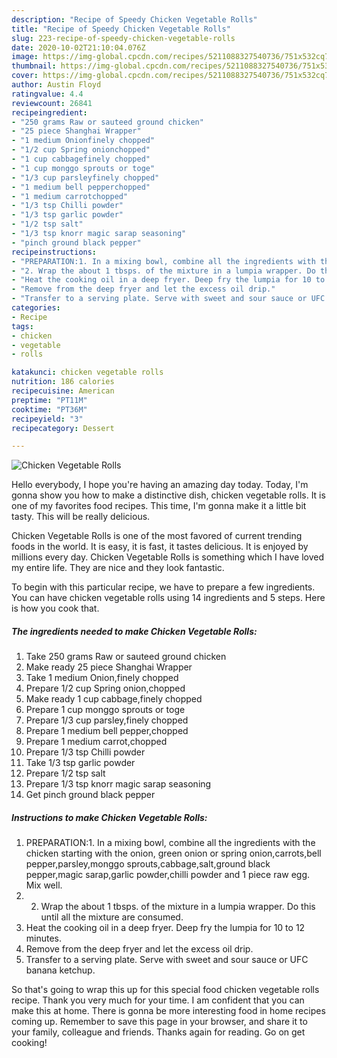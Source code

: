 ```yaml
---
description: "Recipe of Speedy Chicken Vegetable Rolls"
title: "Recipe of Speedy Chicken Vegetable Rolls"
slug: 223-recipe-of-speedy-chicken-vegetable-rolls
date: 2020-10-02T21:10:04.076Z
image: https://img-global.cpcdn.com/recipes/5211088327540736/751x532cq70/chicken-vegetable-rolls-recipe-main-photo.jpg
thumbnail: https://img-global.cpcdn.com/recipes/5211088327540736/751x532cq70/chicken-vegetable-rolls-recipe-main-photo.jpg
cover: https://img-global.cpcdn.com/recipes/5211088327540736/751x532cq70/chicken-vegetable-rolls-recipe-main-photo.jpg
author: Austin Floyd
ratingvalue: 4.4
reviewcount: 26841
recipeingredient:
- "250 grams Raw or sauteed ground chicken"
- "25 piece Shanghai Wrapper"
- "1 medium Onionfinely chopped"
- "1/2 cup Spring onionchopped"
- "1 cup cabbagefinely chopped"
- "1 cup monggo sprouts or toge"
- "1/3 cup parsleyfinely chopped"
- "1 medium bell pepperchopped"
- "1 medium carrotchopped"
- "1/3 tsp Chilli powder"
- "1/3 tsp garlic powder"
- "1/2 tsp salt"
- "1/3 tsp knorr magic sarap seasoning"
- "pinch ground black pepper"
recipeinstructions:
- "PREPARATION:1. In a mixing bowl, combine all the ingredients with the chicken starting with the onion, green onion or spring onion,carrots,bell pepper,parsley,monggo sprouts,cabbage,salt,ground black pepper,magic sarap,garlic powder,chilli powder and 1 piece raw egg. Mix well."
- "2. Wrap the about 1 tbsps. of the mixture in a lumpia wrapper. Do this until all the mixture are consumed."
- "Heat the cooking oil in a deep fryer. Deep fry the lumpia for 10 to 12 minutes."
- "Remove from the deep fryer and let the excess oil drip."
- "Transfer to a serving plate. Serve with sweet and sour sauce or UFC banana ketchup."
categories:
- Recipe
tags:
- chicken
- vegetable
- rolls

katakunci: chicken vegetable rolls 
nutrition: 186 calories
recipecuisine: American
preptime: "PT11M"
cooktime: "PT36M"
recipeyield: "3"
recipecategory: Dessert

---
```



![Chicken Vegetable Rolls](https://img-global.cpcdn.com/recipes/5211088327540736/751x532cq70/chicken-vegetable-rolls-recipe-main-photo.jpg)

Hello everybody, I hope you're having an amazing day today. Today, I'm gonna show you how to make a distinctive dish, chicken vegetable rolls. It is one of my favorites food recipes. This time, I'm gonna make it a little bit tasty. This will be really delicious.

Chicken Vegetable Rolls is one of the most favored of current trending foods in the world. It is easy, it is fast, it tastes delicious. It is enjoyed by millions every day. Chicken Vegetable Rolls is something which I have loved my entire life. They are nice and they look fantastic.




To begin with this particular recipe, we have to prepare a few ingredients. You can have chicken vegetable rolls using 14 ingredients and 5 steps. Here is how you cook that.

<!--inarticleads1-->

##### The ingredients needed to make Chicken Vegetable Rolls:

1. Take 250 grams Raw or sauteed ground chicken
1. Make ready 25 piece Shanghai Wrapper
1. Take 1 medium Onion,finely chopped
1. Prepare 1/2 cup Spring onion,chopped
1. Make ready 1 cup cabbage,finely chopped
1. Prepare 1 cup monggo sprouts or toge
1. Prepare 1/3 cup parsley,finely chopped
1. Prepare 1 medium bell pepper,chopped
1. Prepare 1 medium carrot,chopped
1. Prepare 1/3 tsp Chilli powder
1. Take 1/3 tsp garlic powder
1. Prepare 1/2 tsp salt
1. Prepare 1/3 tsp knorr magic sarap seasoning
1. Get pinch ground black pepper




<!--inarticleads2-->

##### Instructions to make Chicken Vegetable Rolls:

1. PREPARATION:1. In a mixing bowl, combine all the ingredients with the chicken starting with the onion, green onion or spring onion,carrots,bell pepper,parsley,monggo sprouts,cabbage,salt,ground black pepper,magic sarap,garlic powder,chilli powder and 1 piece raw egg. Mix well.
1. 2. Wrap the about 1 tbsps. of the mixture in a lumpia wrapper. Do this until all the mixture are consumed.
1. Heat the cooking oil in a deep fryer. Deep fry the lumpia for 10 to 12 minutes.
1. Remove from the deep fryer and let the excess oil drip.
1. Transfer to a serving plate. Serve with sweet and sour sauce or UFC banana ketchup.




So that's going to wrap this up for this special food chicken vegetable rolls recipe. Thank you very much for your time. I am confident that you can make this at home. There is gonna be more interesting food in home recipes coming up. Remember to save this page in your browser, and share it to your family, colleague and friends. Thanks again for reading. Go on get cooking!
